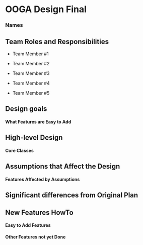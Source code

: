# OOGA Design Final
### Names

## Team Roles and Responsibilities
 
 * Team Member #1

 * Team Member #2

 * Team Member #3

 * Team Member #4

 * Team Member #5


## Design goals

#### What Features are Easy to Add


## High-level Design

#### Core Classes


## Assumptions that Affect the Design

#### Features Affected by Assumptions


## Significant differences from Original Plan


## New Features HowTo

#### Easy to Add Features

#### Other Features not yet Done


